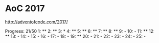 AoC 2017
====

http://adventofcode.com/2017/


Progress: 21/50
1:      **
2:      **
3:      *
4:      **
5:      **
6:      **
7:      **
8:      **
9:      -
10:     -
11:     **
12:     **
13:     -
14:     -
15:     -
16:     -
17:     -
18:     -
19:     **
20:     -
21:     -
22:     -
23:     -
24:     -
25:     -